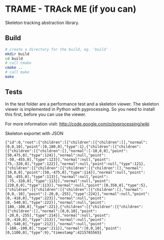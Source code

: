 TRAME - TRAck ME (if you can)
=============================

Skeleton tracking abstraction library.

## Build

```BASH
# create a directory for the build, eg. 'build'
mkdir build
cd build
# call cmake
cmake ..
# call make
make
```

## Tests

In the test folder are a performance test and a skeleton viewer. The skeleton viewer is implemented in Python with pyprocessing. So you need to install this first, before you can use the viewer.

For more information visit: http://code.google.com/p/pyprocessing/wiki

Skeleton exportet with JSON 
```
{"id":0,"root":{"children":[{"children":[{"children":[],"normal":[0,0,10],"point":[0,180,0],"type":1},{"children":[{"children":[{"children":[{"children":[],"normal":[-10,0,0],"point":[50,475,0],"type":124}],"normal":null,"point":[-50,-455,0],"type":123}],"normal":null,"point":[75,-320,0],"type":122}],"normal":null,"point":null,"type":121},{"children":[{"children":[{"children":[{"children":[],"normal":[10,0,0],"point":[50,-475,0],"type":114}],"normal":null,"point":[50,-455,0],"type":113}],"normal":null,"point":[-75,-320,0],"type":113}],"normal":null,"point":[220,0,0],"type":113}],"normal":null,"point":[0,350,0],"type":5},{"children":[{"children":[{"children":[{"children":[],"normal":[0,0,-10],"point":[-20,0,-255],"type":224}],"normal":null,"point":[0,-410,0],"type":223}],"normal":null,"point":[0,-540,0],"type":222}],"normal":null,"point":[180,-100,0],"type":221},{"children":[{"children":[{"children":[{"children":[],"normal":[0,0,10],"point":[-20,0,-255],"type":214}],"normal":null,"point":[0,-410,0],"type":213}],"normal":null,"point":[0,-540,0],"type":212}],"normal":null,"point":[-180,-100,0],"type":211}],"normal":[0,0,10],"point":[0,1100,0],"type":9},"timestamp":4215765565}
```